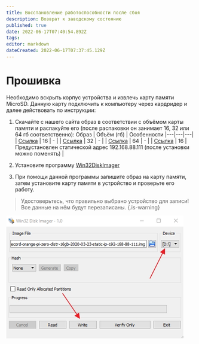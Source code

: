 ```yaml
---
title: Восстановление работоспособности после сбоя 
description: Возврат к заводскому состоянию
published: true
date: 2022-06-17T07:40:54.892Z
tags: 
editor: markdown
dateCreated: 2022-06-17T07:37:45.129Z
---
```


# Прошивка

Необходимо вскрыть корпус устройства и извлечь карту памяти MicroSD. Данную карту подключить к компьютеру через кардридер и далее действовать по инструкции:

1. Скачайте с нашего сайта образ в соответствии с объёмом карты памяти и распакуйте его (после распаковки он занимает 16, 32 или 64 гб соответственно):
 Образ | Объём (гб) | Особенности
|---|---|---|
| [Ссылка](https://sprecord.ru/files/downloads/m-mt/sprecord-orange-pi-zero-distr-16gb-2021-10-26.zip) | 16 | - |
| [Ссылка](https://sprecord.ru/files/downloads/m-mt/sprecord-orange-pi-zero-distr-32gb-2021-10-26.7z) | 32 | - |
| [Ссылка](https://sprecord.ru/files/downloads/m-mt/sprecord-orange-pi-zero-distr-64gb-2020-09-29.zip) | 64 | - |
| [Ссылка](https://sprecord.ru/files/downloads/m-mt/sprecord-orange-pi-zero-distr-16gb-2020-03-23-static-ip-192-168-88-111.zip) | 16 | Предустановлен статической адрес 192.168.88.111 (после установки можно поменять) |

2. Установите программу [Win32DiskImager](https://sourceforge.net/projects/win32diskimager/)

3. При помощи данной программы запишите образ на карту памяти, затем установите карту памяти в устройство и проверьте его работу.
> Удостоверьтесь, что правильно выбрано устройство для записи! Все данные на нём будут перезаписаны.
{.is-warning}

![imager.jpg](/m-mt/imager.jpg)
